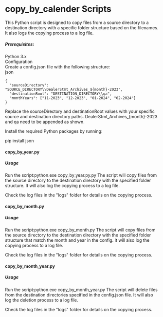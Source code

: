 <b><h1>copy_by_calender Scripts</b></h1>

This Python script is designed to copy files from a source directory to a destination directory with a specific folder structure based on the filenames. It also logs the copying process to a log file.

<h5>Prerequisites:</h5>
Python 3.x<br>
Configuration<br>
Create a config.json file with the following structure:<br>
json<br>

```
{
  "sourceDirectory": "SOURCE_DIRECTORY\\DealerStmt_Archives_${month}-2023",
  "destinationRoot": "DESTINATION_DIRECTORY\\qa",
  "monthYears": ["11-2023", "12-2023", "01-2024", "02-2024"]
}
```

Replace the sourceDirectory and destinationRoot values with your specific source and destination directory paths. DealerStmt_Archives_{month}-2023 and qa need to be appended as shown.

Install the required Python packages by running:
 
pip install json
<h4>copy_by_year.py</h4>
<h5>Usage</h5>
Run the script:python.exe copy_by_year.py.py
The script will copy files from the source directory to the destination directory with the specified folder structure. It will also log the copying process to a log file.

Check the log files in the "logs" folder for details on the copying process.

<h4>copy_by_month.py</h4>
<h5>Usage</h5>
Run the script:python.exe copy_by_month.py
The script will copy files from the source directory to the destination directory with the specified folder structure that match the month and year in the config. It will also log the copying process to a log file.

Check the log files in the "logs" folder for details on the copying process.

<h4>copy_by_month_year.py</h4>
<h5>Usage</h5>
Run the script:python.exe copy_by_month_year.py
The script will delete files from the destination directories specified in the config.json file. It will also log the deletion process to a log file.

Check the log files in the "logs" folder for details on the copying process.